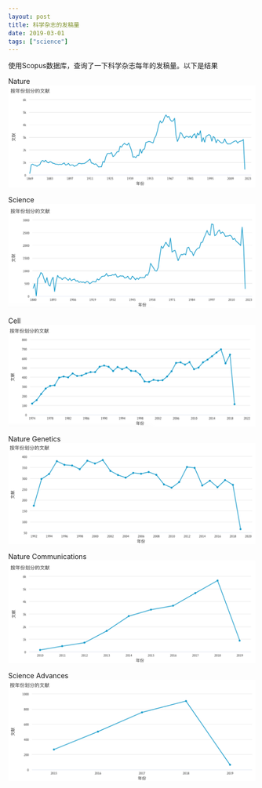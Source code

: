 ```yaml
---
layout: post
title: 科学杂志的发稿量
date: 2019-03-01
tags: ["science"]
---
```


使用Scopus数据库，查询了一下科学杂志每年的发稿量。以下是结果

Nature
![](/images/scopus_nature.png)

Science
![](/images/scopus_science.png)

Cell
![](/images/scopus_cell.png)

Nature Genetics
![](/images/scopus_ng.png)

Nature Communications
![](/images/scopus_nc.png)

Science Advances
![](/images/scopus_sa.png)